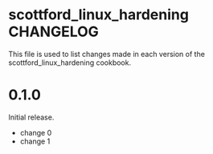 # scottford_linux_hardening CHANGELOG

This file is used to list changes made in each version of the scottford_linux_hardening cookbook.

# 0.1.0

Initial release.

- change 0
- change 1

